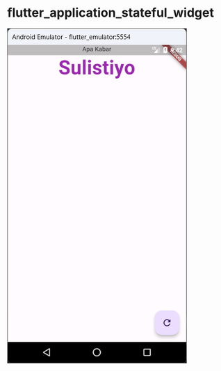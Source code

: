 # flutter_application_stateful_widget
![Foto](https://github.com/Sulistiyo12/Flutter-6-Stateful-Widget/blob/main/Flutter_6.png)
